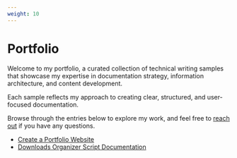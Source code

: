 ```yaml
---
weight: 10
---
```


# Portfolio

Welcome to my portfolio, a curated collection of technical writing samples that showcase my expertise in documentation strategy, information architecture, and content development.

Each sample reflects my approach to creating clear, structured, and user-focused documentation.

Browse through the entries below to explore my work, and feel free to [reach out](mailto:angel.tellez.rosales@gmail.com) if you have any questions.

- [Create a Portfolio Website](../portfolio/create-a-portfolio/)
- [Downloads Organizer Script Documentation](../portfolio/script-doc/)